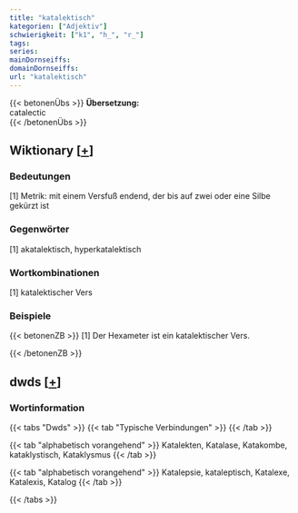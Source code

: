 ```yaml
---
title: "katalektisch"
kategorien: ["Adjektiv"]
schwierigkeit: ["k1", "h_", "r_"]
tags:
series:
mainDornseiffs:
domainDornseiffs:
url: "katalektisch"
---
```


{{< betonenÜbs >}}
**Übersetzung:**  
catalectic  
{{< /betonenÜbs >}}

## Wiktionary [[+](https://de.wiktionary.org/wiki/katalektisch)]

### Bedeutungen
[1] Metrik: mit einem Versfuß endend, der bis auf zwei oder eine Silbe gekürzt ist  

### Gegenwörter
[1] akatalektisch, hyperkatalektisch  

### Wortkombinationen
[1] katalektischer Vers  

### Beispiele
{{< betonenZB >}}
[1] Der Hexameter ist ein katalektischer Vers.  

{{< /betonenZB >}}


## dwds [[+](https://www.dwds.de/wb/katalektisch)]

### Wortinformation
{{< tabs "Dwds" >}}
{{< tab "Typische Verbindungen" >}}
{{< /tab >}}

{{< tab "alphabetisch vorangehend" >}}
Katalekten, Katalase, Katakombe, kataklystisch, Kataklysmus
{{< /tab >}}

{{< tab "alphabetisch vorangehend" >}}
Katalepsie, kataleptisch, Katalexe, Katalexis, Katalog
{{< /tab >}}

{{< /tabs >}}

